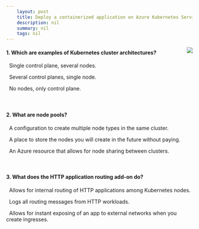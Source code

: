 ```yaml
---
    layout: post
    title: Deploy a containerized application on Azure Kubernetes Service - Create an Azure Kubernetes Service cluster
    description: nil
    summary: nil
    tags: nil
---
```



 <a target="_blank" href="https://docs.microsoft.com/en-us/learn/modules/aks-deploy-container-app/2-create-aks-cluster/"><i class="fas fa-external-link-alt"></i> </a>
 <img align="right" src="https://docs.microsoft.com/en-us/learn/achievements/aks-deploy-container-app.svg">
####  1. Which are examples of Kubernetes cluster architectures?


<i class='fas fa-check-square' style='color: Dodgerblue;'></i> &nbsp;&nbsp;Single control plane, several nodes.

<i class='far fa-square'></i> &nbsp;&nbsp;Several control planes, single node.

<i class='far fa-square'></i> &nbsp;&nbsp;No nodes, only control plane.
<br />
<br />
<br />

####  2. What are node pools?


<i class='fas fa-check-square' style='color: Dodgerblue;'></i> &nbsp;&nbsp;A configuration to create multiple node types in the same cluster.

<i class='far fa-square'></i> &nbsp;&nbsp;A place to store the nodes you will create in the future without paying.

<i class='far fa-square'></i> &nbsp;&nbsp;An Azure resource that allows for node sharing between clusters.
<br />
<br />
<br />

####  3. What does the HTTP application routing add-on do?


<i class='far fa-square'></i> &nbsp;&nbsp;Allows for internal routing of HTTP applications among Kubernetes nodes.

<i class='far fa-square'></i> &nbsp;&nbsp;Logs all routing messages from HTTP workloads.

<i class='fas fa-check-square' style='color: Dodgerblue;'></i> &nbsp;&nbsp;Allows for instant exposing of an app to external networks when you create ingresses.
<br />
<br />
<br />
